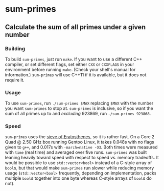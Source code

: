 # sum-primes
## Calculate the sum of all primes under a given number

### Building

To build `sum-primes`, just run `make`. If you want to use a different C++
compiler, or set different flags, set either `CXX` or `CXXFLAGS` in your
environment before running `make`. (Check your shell's manual for information.)
`sum-primes` will use C++11 if it is available, but it does not require it.

### Usage

To use `sum-primes`, run `./sum-primes $MAX` replacing `$MAX` with the number
you want `sum-primes` to stop at. `sum-primes` is inclusive, so if you
want the sum of all primes up to and *excluding* 923869, run `./sum-primes 923868`.

### Speed

`sum-primes` uses the [sieve of Eratosthenes](https://en.wikipedia.org/wiki/Sieve_of_Eratosthenes),
so it is rather fast. On a Core 2 Quad @ 2.50 GHz box running Gentoo Linux, it
takes 0.048s with no flags given to `g++`, and 0.017s with `-march=native -O3`.
Both times were measured with `time` (real time) and averaged over five runs.
`sum-primes` was built leaning heavily toward speed with respect to speed vs.
memory tradeoffs. It would be possible to use `std::vector<bool>` instead of a
C-style array of `bool`s, but that would make `sum-primes` run slower while
reducing memory usage (`std::vector<bool>` frequently, depending on
implementation, packs multiple `bool`s together into one byte whereas C-style
arrays of `bool`s do not).

